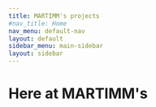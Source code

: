```yaml
---
title: MARTIMM's projects
#nav_title: Home
nav_menu: default-nav
layout: default
sidebar_menu: main-sidebar
layout: sidebar
---
```

# Here at MARTIMM's

